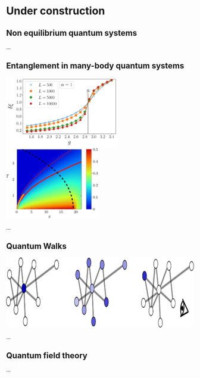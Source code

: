 # Under construction

## Non equilibrium quantum systems

...

## Entanglement in many-body quantum systems


<img src="GAP_CROSSING_ALPHA_1-1.png" alt="negativity" title="entanglement negativity" width="300" height="188" />
<img src="neg_density1-1.png" alt="negativity" title="entanglement negativity" width="246" height="188" /> 

...

## Quantum Walks
<img src="qw.png" alt="negativity" title="quantum walk" width="592" height="188" /> 

...

## Quantum field theory

...
